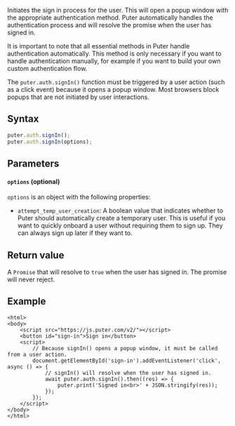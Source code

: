 Initiates the sign in process for the user. This will open a popup window with the appropriate authentication method. Puter automatically handles the authentication process and will resolve the promise when the user has signed in.

It is important to note that all essential methods in Puter handle authentication automatically. This method is only necessary if you want to handle authentication manually, for example if you want to build your own custom authentication flow.

<div class="info">

The `puter.auth.signIn()` function must be triggered by a user action (such as a click event) because it opens a popup window. Most browsers block popups that are not initiated by user interactions.

</div>

## Syntax

```js
puter.auth.signIn();
puter.auth.signIn(options);
```

## Parameters

#### `options` (optional)

`options` is an object with the following properties:

- `attempt_temp_user_creation`: A boolean value that indicates whether to Puter should automatically create a temporary user. This is useful if you want to quickly onboard a user without requiring them to sign up. They can always sign up later if they want to.

## Return value

A `Promise` that will resolve to `true` when the user has signed in. The promise will never reject.

## Example

```html;auth-sign-in
<html>
<body>
    <script src="https://js.puter.com/v2/"></script>
    <button id="sign-in">Sign in</button>
    <script>
        // Because signIn() opens a popup window, it must be called from a user action.
        document.getElementById('sign-in').addEventListener('click', async () => {
            // signIn() will resolve when the user has signed in.
            await puter.auth.signIn().then((res) => {
                puter.print('Signed in<br>' + JSON.stringify(res));
            });
        });
    </script>
</body>
</html>
```

